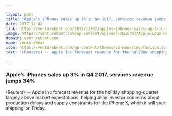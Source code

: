 ```yaml
---

layout: post
title: "Apple’s iPhones sales up 3% in Q4 2017, services revenue jumps 34%"
date: 2017-11-02
link: https://venturebeat.com/2017/11/02/apples-iphones-sales-up-3-in-q4-2017-services-revenue-jumps-34/
image: https://venturebeat.com/wp-content/uploads/2016/03/Apple-Logo-Retails-Store.jpeg?fit=780%2C483&strip=all
domain: venturebeat.com
name: VentureBeat
icon: https://venturebeat.com/wp-content/themes/vb-news/img/favicon.ico
text: "(Reuters) -- Apple Inc forecast revenue for the holiday shopping-quarter largely above market expectations, helping allay investor concerns about production delays and supply constraints for the iPhone X, which it will start shipping on Friday."

---
```


### Apple’s iPhones sales up 3% in Q4 2017, services revenue jumps 34%

(Reuters) -- Apple Inc forecast revenue for the holiday shopping-quarter largely above market expectations, helping allay investor concerns about production delays and supply constraints for the iPhone X, which it will start shipping on Friday.